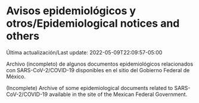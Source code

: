 # Avisos epidemiológicos y otros/Epidemiological notices and others

Última actualización/Last update: 2022-05-09T22:09:57-05:00

Archivo (incompleto) de algunos documentos epidemiológicos relacionados con SARS-CoV-2/COVID-19 disponibles en el sitio del Gobierno Federal de México.

(Incomplete) Archive of some epidemiological documents related to SARS-CoV-2/COVID-19 available in the site of the Mexican Federal Government.
